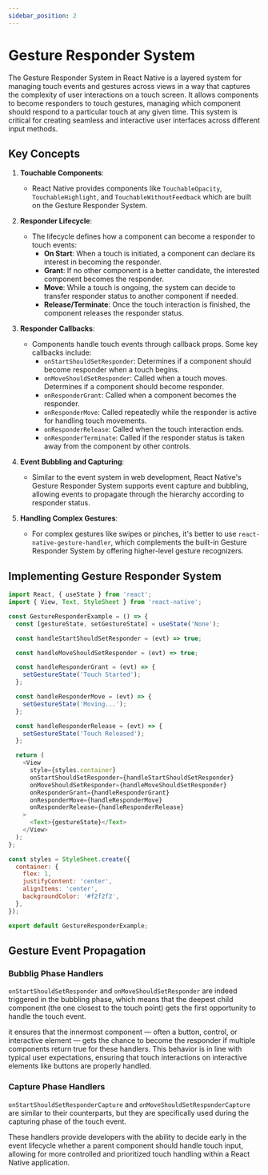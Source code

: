 ```yaml
---
sidebar_position: 2
---
```


# Gesture Responder System

The Gesture Responder System in React Native is a layered system for managing
touch events and gestures across views in a way that captures the complexity of
user interactions on a touch screen. It allows components to become responders
to touch gestures, managing which component should respond to a particular touch
at any given time. This system is critical for creating seamless and interactive
user interfaces across different input methods.

## Key Concepts

1. **Touchable Components**:

   - React Native provides components like `TouchableOpacity`,
     `TouchableHighlight`, and `TouchableWithoutFeedback` which are built on the
     Gesture Responder System.

2. **Responder Lifecycle**:

   - The lifecycle defines how a component can become a responder to touch
     events:
     - **On Start**: When a touch is initiated, a component can declare its
       interest in becoming the responder.
     - **Grant**: If no other component is a better candidate, the interested
       component becomes the responder.
     - **Move**: While a touch is ongoing, the system can decide to transfer
       responder status to another component if needed.
     - **Release/Terminate**: Once the touch interaction is finished, the
       component releases the responder status.

3. **Responder Callbacks**:

   - Components handle touch events through callback props. Some key callbacks
     include:
     - `onStartShouldSetResponder`: Determines if a component should become
       responder when a touch begins.
     - `onMoveShouldSetResponder`: Called when a touch moves. Determines if a
       component should become responder.
     - `onResponderGrant`: Called when a component becomes the responder.
     - `onResponderMove`: Called repeatedly while the responder is active for
       handling touch movements.
     - `onResponderRelease`: Called when the touch interaction ends.
     - `onResponderTerminate`: Called if the responder status is taken away from
       the component by other controls.

4. **Event Bubbling and Capturing**:

   - Similar to the event system in web development, React Native's Gesture
     Responder System supports event capture and bubbling, allowing events to
     propagate through the hierarchy according to responder status.

5. **Handling Complex Gestures**:
   - For complex gestures like swipes or pinches, it's better to use
     `react-native-gesture-handler`, which complements the built-in Gesture
     Responder System by offering higher-level gesture recognizers.

## Implementing Gesture Responder System

```javascript
import React, { useState } from 'react';
import { View, Text, StyleSheet } from 'react-native';

const GestureResponderExample = () => {
  const [gestureState, setGestureState] = useState('None');

  const handleStartShouldSetResponder = (evt) => true;

  const handleMoveShouldSetResponder = (evt) => true;

  const handleResponderGrant = (evt) => {
    setGestureState('Touch Started');
  };

  const handleResponderMove = (evt) => {
    setGestureState('Moving...');
  };

  const handleResponderRelease = (evt) => {
    setGestureState('Touch Released');
  };

  return (
    <View
      style={styles.container}
      onStartShouldSetResponder={handleStartShouldSetResponder}
      onMoveShouldSetResponder={handleMoveShouldSetResponder}
      onResponderGrant={handleResponderGrant}
      onResponderMove={handleResponderMove}
      onResponderRelease={handleResponderRelease}
    >
      <Text>{gestureState}</Text>
    </View>
  );
};

const styles = StyleSheet.create({
  container: {
    flex: 1,
    justifyContent: 'center',
    alignItems: 'center',
    backgroundColor: '#f2f2f2',
  },
});

export default GestureResponderExample;
```

## Gesture Event Propagation

### Bubblig Phase Handlers

`onStartShouldSetResponder` and `onMoveShouldSetResponder` are indeed triggered
in the bubbling phase, which means that the deepest child component (the one
closest to the touch point) gets the first opportunity to handle the touch
event.

it ensures that the innermost component — often a button, control, or
interactive element — gets the chance to become the responder if multiple
components return true for these handlers. This behavior is in line with typical
user expectations, ensuring that touch interactions on interactive elements like
buttons are properly handled.

### Capture Phase Handlers

`onStartShouldSetResponderCapture` and `onMoveShouldSetResponderCapture` are
similar to their counterparts, but they are specifically used during the
capturing phase of the touch event.

These handlers provide developers with the ability to decide early in the event
lifecycle whether a parent component should handle touch input, allowing for
more controlled and prioritized touch handling within a React Native
application.
